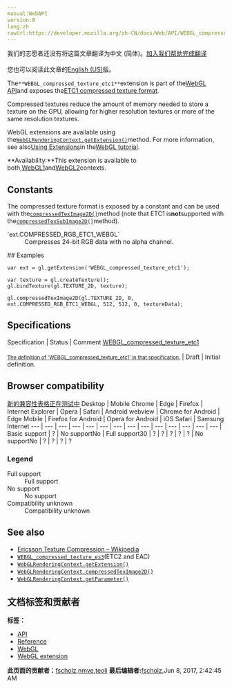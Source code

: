 ```yaml
---
manual:WebAPI
version:0
lang:zh
rawUrl:https://developer.mozilla.org/zh-CN/docs/Web/API/WEBGL_compressed_texture_etc1
---
```




<bdi>我们的志愿者还没有将这篇文章翻译为<bdi>中文 (简体)</bdi>。[加入我们帮助完成翻译](%19933 "")<br></br>您也可以阅读此文章的[English (US)](%19924 "")版。</bdi>






The`**WEBGL_compressed_texture_etc1**`extension is part of the[WebGL API](%9901 "")and exposes the[ETC1 compressed texture format](%19911 "").



Compressed textures reduce the amount of memory needed to store a texture on the GPU, allowing for higher resolution textures or more of the same resolution textures.



WebGL extensions are available using the[`WebGLRenderingContext.getExtension()`](%9902 "The WebGLRenderingContext.getExtension() method enables a WebGL extension.")method. For more information, see also[Using Extensions](%9903 "")in the[WebGL tutorial](%9904 "").



**Availability:**This extension is available to both,[WebGL1](%9905 "This example demonstrates how to detect a WebGL rendering context and reports the result to the user.")and[WebGL2](%9906 "The WebGL2RenderingContext interface provides the OpenGL ES 3.0 rendering context for the drawing surface of an HTML <canvas> element.")contexts.



## Constants<a name="Constants"></a>


The compressed texture format is exposed by a constant and can be used with the[`compressedTexImage2D()`](%19850 "The WebGLRenderingContext.compressedTexImage2D()  and WebGL2RenderingContext.compressedTexImage3D() methods of the WebGL API specify a two- or three-dimensional texture image in a compressed format.")method (note that ETC1 is**not**supported with the[`compressedTexSubImage2D()`](%19851 "The WebGLRenderingContext.compressedTexSubImage2D() method of the WebGL API specifies a two-dimensional sub-rectangle for a texture image in a compressed format.")method).

<dl><dt id=''>`ext.COMPRESSED_RGB_ETC1_WEBGL`</dt><dd>Compresses 24-bit RGB data with no alpha channel.</dd></dl>
## Examples<a name="Examples"></a>

```
var ext = gl.getExtension('WEBGL_compressed_texture_etc1');

var texture = gl.createTexture();
gl.bindTexture(gl.TEXTURE_2D, texture);

gl.compressedTexImage2D(gl.TEXTURE_2D, 0, ext.COMPRESSED_RGB_ETC1_WEBGL, 512, 512, 0, textureData);
```

## Specifications<a name="Specifications"></a>
Specification | Status | Comment 
[WEBGL_compressed_texture_etc1<br></br><small>The definition of &#39;WEBGL_compressed_texture_etc1&#39; in that specification.</small>](%19944 "") | Draft | Initial definition. 


## Browser compatibility<a name="Browser_compatibility"></a>
[新的兼容性表格正在测试中<i></i>](%3360 "")
<abbr>Desktop<i></i></abbr> | <abbr>Mobile<i></i></abbr> 
<abbr>Chrome<i></i></abbr> | <abbr>Edge<i></i></abbr> | <abbr>Firefox<i></i></abbr> | <abbr>Internet Explorer<i></i></abbr> | <abbr>Opera<i></i></abbr> | <abbr>Safari<i></i></abbr> | <abbr>Android webview<i></i></abbr> | <abbr>Chrome for Android<i></i></abbr> | <abbr>Edge Mobile<i></i></abbr> | <abbr>Firefox for Android<i></i></abbr> | <abbr>Opera for Android<i></i></abbr> | <abbr>iOS Safari<i></i></abbr> | <abbr>Samsung Internet<i></i></abbr> 
 ---  |  ---  |  ---  |  ---  |  ---  |  ---  |  ---  |  ---  |  ---  |  ---  |  ---  |  ---  |  ---  |  ---  | 
Basic support | <abbr>?</abbr> | <abbr>No support</abbr>No | <abbr>Full support</abbr>30 | <abbr>?</abbr> | <abbr>?</abbr> | <abbr>?</abbr> | <abbr>?</abbr> | <abbr>?</abbr> | <abbr>No support</abbr>No | <abbr>?</abbr> | <abbr>?</abbr> | <abbr>?</abbr> | <abbr>?</abbr> 


### Legend<a name="Legend"></a>
<dl><dt id=''><abbr>Full support</abbr></dt><dd>Full support</dd><dt id=''><abbr>No support</abbr></dt><dd>No support</dd><dt id=''><abbr>Compatibility unknown</abbr></dt><dd>Compatibility unknown</dd></dl>

## See also<a name="See_also"></a>

* [Ericsson Texture Compression – Wikipedia](%19911 "")
* [`WEBGL_compressed_texture_es3`](%19955 "The documentation about this has not yet been written; please consider contributing!")(ETC2 and EAC)
* [`WebGLRenderingContext.getExtension()`](%9902 "The WebGLRenderingContext.getExtension() method enables a WebGL extension.")
* [`WebGLRenderingContext.compressedTexImage2D()`](%19850 "The WebGLRenderingContext.compressedTexImage2D()  and WebGL2RenderingContext.compressedTexImage3D() methods of the WebGL API specify a two- or three-dimensional texture image in a compressed format.")
* [`WebGLRenderingContext.getParameter()`](%10125 "The WebGLRenderingContext.getParameter() method of the WebGL API returns a value for the passed parameter name.")



## 文档标签和贡献者
**标签：**
* [API](%50 "")
* [Reference](%3381 "")
* [WebGL](%52 "")
* [WebGL extension](%9914 "")

**此页面的贡献者：**[fscholz](%60 ""),[nmve](%4863 ""),[teoli](%160 "")
**最后编辑者:**[fscholz](%60 ""),<time>Jun 8, 2017, 2:42:45 AM</time>


